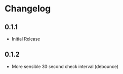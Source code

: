# Changelog

## 0.1.1

- Initial Release

## 0.1.2

- More sensible 30 second check interval (debounce)
